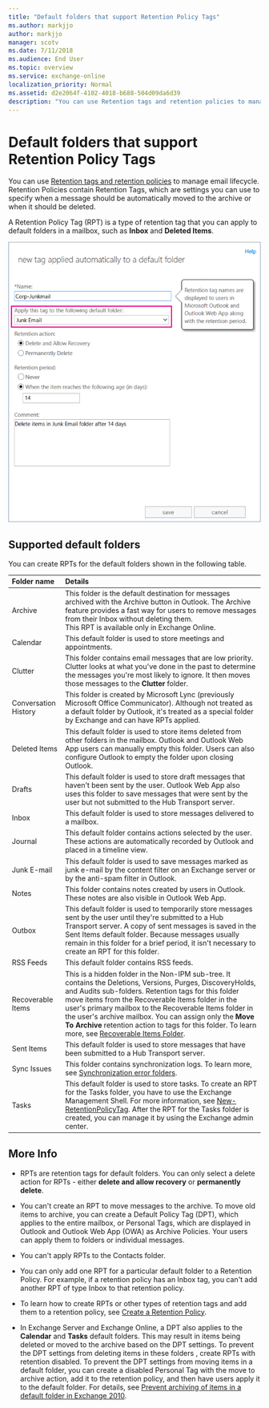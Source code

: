 ```yaml
---
title: "Default folders that support Retention Policy Tags"
ms.author: markjjo
author: markjjo
manager: scotv
ms.date: 7/11/2018
ms.audience: End User
ms.topic: overview
ms.service: exchange-online
localization_priority: Normal
ms.assetid: d2e2064f-4102-4018-b688-504d09da6d39
description: "You can use Retention tags and retention policies to manage email lifecycle. Retention Policies contain Retention Tags, which are settings you can use to specify when a message should be automatically moved to the archive or when it should be deleted."
---
```


# Default folders that support Retention Policy Tags

You can use [Retention tags and retention policies](retention-tags-and-policies.md) to manage email lifecycle. Retention Policies contain Retention Tags, which are settings you can use to specify when a message should be automatically moved to the archive or when it should be deleted. 
  
A Retention Policy Tag (RPT) is a type of retention tag that you can apply to default folders in a mailbox, such as **Inbox** and **Deleted Items**.
  
![Create a Retention Policy Tag (RPT)](../../media/EXO_Retention_DefaultFolders_CreateRPT.png)
  
## Supported default folders

You can create RPTs for the default folders shown in the following table.
  
|**Folder name**|**Details**|
|:-----|:-----|
|Archive  <br/> |This folder is the default destination for messages archived with the Archive button in Outlook. The Archive feature provides a fast way for users to remove messages from their Inbox without deleting them.  <br/> This RPT is available only in Exchange Online.  <br/> |
|Calendar  <br/> |This default folder is used to store meetings and appointments.  <br/> |
|Clutter  <br/> |This folder contains email messages that are low priority. Clutter looks at what you've done in the past to determine the messages you're most likely to ignore. It then moves those messages to the **Clutter** folder.  <br/> |
|Conversation History  <br/> |This folder is created by Microsoft Lync (previously Microsoft Office Communicator). Although not treated as a default folder by Outlook, it's treated as a special folder by Exchange and can have RPTs applied.  <br/> |
|Deleted Items  <br/> |This default folder is used to store items deleted from other folders in the mailbox. Outlook and Outlook Web App users can manually empty this folder. Users can also configure Outlook to empty the folder upon closing Outlook.  <br/> |
|Drafts  <br/> |This default folder is used to store draft messages that haven't been sent by the user. Outlook Web App also uses this folder to save messages that were sent by the user but not submitted to the Hub Transport server.  <br/> |
|Inbox  <br/> |This default folder is used to store messages delivered to a mailbox.  <br/> |
|Journal  <br/> |This default folder contains actions selected by the user. These actions are automatically recorded by Outlook and placed in a timeline view.  <br/> |
|Junk E-mail  <br/> |This default folder is used to save messages marked as junk e-mail by the content filter on an Exchange server or by the anti-spam filter in Outlook.  <br/> |
|Notes  <br/> |This folder contains notes created by users in Outlook. These notes are also visible in Outlook Web App.  <br/> |
|Outbox  <br/> |This default folder is used to temporarily store messages sent by the user until they're submitted to a Hub Transport server. A copy of sent messages is saved in the Sent Items default folder. Because messages usually remain in this folder for a brief period, it isn't necessary to create an RPT for this folder.  <br/> |
|RSS Feeds  <br/> |This default folder contains RSS feeds.  <br/> |
|Recoverable Items  <br/> |This is a hidden folder in the Non-IPM sub-tree. It contains the Deletions, Versions, Purges, DiscoveryHolds, and Audits sub-folders. Retention tags for this folder move items from the Recoverable Items folder in the user's primary mailbox to the Recoverable Items folder in the user's archive mailbox. You can assign only the **Move To Archive** retention action to tags for this folder. To learn more, see [Recoverable Items Folder](http://technet.microsoft.com/library/efc48fb4-2ed8-4d05-93af-f3505fbc389d.aspx).  <br/> |
|Sent Items  <br/> |This default folder is used to store messages that have been submitted to a Hub Transport server.  <br/> |
|Sync Issues  <br/> |This folder contains synchronization logs. To learn more, see [Synchronization error folders](https://go.microsoft.com/fwlink/p/?linkId=198215).  <br/> |
|Tasks  <br/> |This default folder is used to store tasks. To create an RPT for the Tasks folder, you have to use the Exchange Management Shell. For more information, see [New-RetentionPolicyTag](http://technet.microsoft.com/library/3f047d2e-1171-4f53-9b7e-e1625c954325.aspx). After the RPT for the Tasks folder is created, you can manage it by using the Exchange admin center.  <br/> |
   
## More Info

- RPTs are retention tags for default folders. You can only select a delete action for RPTs - either **delete and allow recovery** or **permanently delete**. 
    
- You can't create an RPT to move messages to the archive. To move old items to archive, you can create a Default Policy Tag (DPT), which applies to the entire mailbox, or Personal Tags, which are displayed in Outlook and Outlook Web App (OWA) as Archive Policies. Your users can apply them to folders or individual messages. 
    
- You can't apply RPTs to the Contacts folder.
    
- You can only add one RPT for a particular default folder to a Retention Policy. For example, if a retention policy has an Inbox tag, you can't add another RPT of type Inbox to that retention policy.
    
- To learn how to create RPTs or other types of retention tags and add them to a retention policy, see [Create a Retention Policy](create-a-retention-policy.md).
    
- In Exchange Server and Exchange Online, a DPT also applies to the **Calendar** and **Tasks** default folders. This may result in items being deleted or moved to the archive based on the DPT settings. To prevent the DPT settings from deleting items in these folders , create RPTs with retention disabled. To prevent the DPT settings from moving items in a default folder, you can create a disabled Personal Tag with the move to archive action, add it to the retention policy, and then have users apply it to the default folder. For details, see [Prevent archiving of items in a default folder in Exchange 2010](https://go.microsoft.com/fwlink/?LinkId=511071).
    


